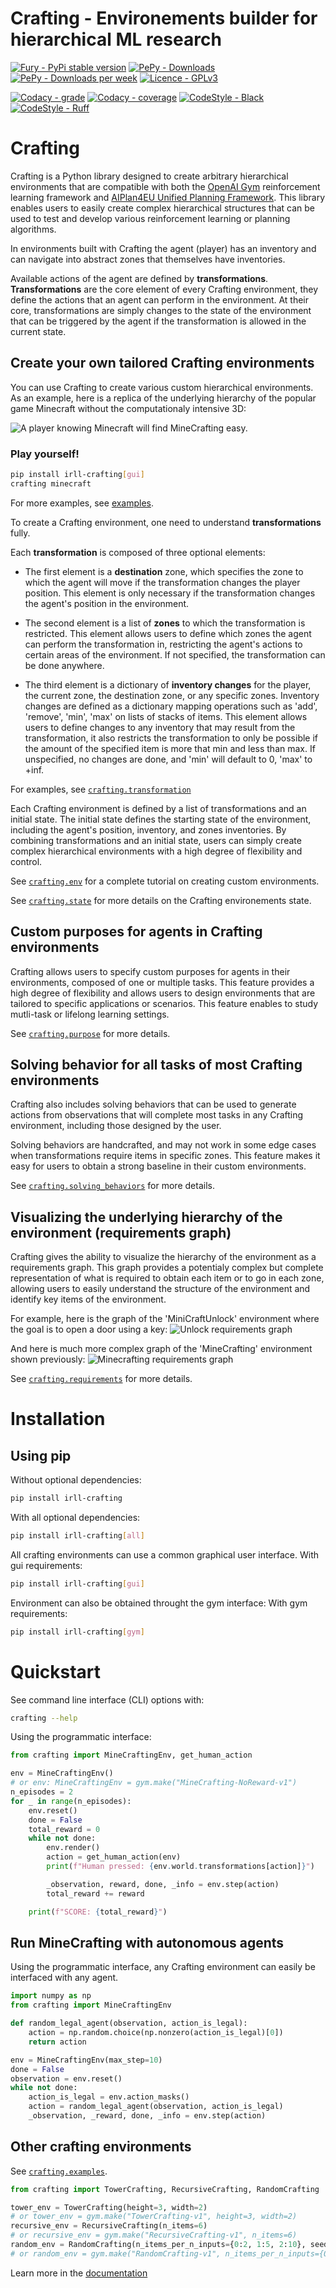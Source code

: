 # **Crafting - Environements builder for hierarchical ML research**

[![Fury - PyPi stable version](https://badge.fury.io/py/irll-crafting.svg)](https://badge.fury.io/py/irll-crafting)
[![PePy - Downloads](https://static.pepy.tech/badge/irll-crafting)](https://pepy.tech/project/irll-crafting)
[![PePy - Downloads per week](https://static.pepy.tech/badge/irll-crafting/week)](https://pepy.tech/project/irll-crafting)
[![Licence - GPLv3](https://img.shields.io/github/license/MathisFederico/Crafting?style=plastic)](https://www.gnu.org/licenses/)

[![Codacy - grade](https://app.codacy.com/project/badge/Grade/b5010ccc46274c0eb1e3ae563934efdd)](https://www.codacy.com/gh/IRLL/Crafting/dashboard?utm_source=github.com&amp;utm_medium=referral&amp;utm_content=IRLL/Crafting&amp;utm_campaign=Badge_Grade)
[![Codacy - coverage](https://app.codacy.com/project/badge/Coverage/b5010ccc46274c0eb1e3ae563934efdd)](https://www.codacy.com/gh/IRLL/Crafting/dashboard?utm_source=github.com&amp;utm_medium=referral&amp;utm_content=IRLL/Crafting&amp;utm_campaign=Badge_Coverage)
[![CodeStyle - Black](https://img.shields.io/badge/code%20style-black-000000.svg)](https://github.com/psf/black)
[![CodeStyle - Ruff](https://img.shields.io/endpoint?url=https://raw.githubusercontent.com/charliermarsh/ruff/main/assets/badge/v1.json)](https://github.com/charliermarsh/ruff)


# Crafting

Crafting is a Python library designed to create arbitrary hierarchical environments that are compatible with both the [OpenAI Gym](https://github.com/openai/gym) reinforcement learning framework and [AIPlan4EU Unified Planning Framework](https://github.com/aiplan4eu/unified-planning). This library enables users to easily create complex hierarchical structures that can be used to test and develop various reinforcement learning or planning algorithms.

In environments built with Crafting the agent (player) has an inventory and can navigate into abstract zones that themselves have inventories.

Available actions of the agent are defined by **transformations**.
**Transformations** are the core element of every Crafting environment, they define the actions that an agent can perform in the environment. At their core, transformations are simply changes to the state of the environment that can be triggered by the agent if the transformation is allowed in the current state.

## Create your own tailored Crafting environments

You can use Crafting to create various custom hierarchical environments. As an example, here is a replica of the underlying hierarchy of the popular game Minecraft without the computationaly intensive 3D:

![A player knowing Minecraft will find MineCrafting easy.](docs/images/minecrafting_human_demo.gif)

### Play yourself!

```bash
pip install irll-crafting[gui]
crafting minecraft
```


For more examples, see [examples](https://irll.github.io/Crafting/crafting/examples.html).

To create a Crafting environment, one need to understand **transformations** fully.

Each **transformation** is composed of three optional elements:

  - The first element is a **destination** zone, which specifies the zone to which the agent will move if the transformation changes the player position. This element is only necessary if the transformation changes the agent's position in the environment.

  - The second element is a list of **zones** to which the transformation is restricted. This element allows users to define which zones the agent can perform the transformation in, restricting the agent's actions to certain areas of the environment. If not specified, the transformation can be done anywhere.

  - The third element is a dictionary of **inventory changes** for the player, the current zone, the destination zone, or any specific zones. Inventory changes are defined as a dictionary mapping operations such as 'add', 'remove', 'min', 'max' on lists of stacks of items. This element allows users to define changes to any inventory that may result from the transformation, it also restricts the transformation to only be possible if the amount of the specified item is more that min and less than max. If unspecified, no changes are done, and 'min' will default to 0, 'max' to +inf.

For examples, see [`crafting.transformation`](https://irll.github.io/Crafting/crafting/transformation.html)


Each Crafting environment is defined by a list of transformations and an initial state. The initial state defines the starting state of the environment, including the agent's position, inventory, and zones inventories. By combining transformations and an initial state, users can simply create complex hierarchical environments with a high degree of flexibility and control.

See [`crafting.env`](https://irll.github.io/Crafting/crafting/env.html) for a complete tutorial on creating custom environments.

See [`crafting.state`](https://irll.github.io/Crafting/crafting/state.html) for more details on the Crafting environements state.

## Custom purposes for agents in Crafting environments

Crafting allows users to specify custom purposes for agents in their environments, composed of one or multiple tasks. This feature provides a high degree of flexibility and allows users to design environments that are tailored to specific applications or scenarios. This feature enables to study mutli-task or lifelong learning settings.

See [`crafting.purpose`](https://irll.github.io/Crafting/crafting/purpose.html) for more details.

## Solving behavior for all tasks of most Crafting environments

Crafting also includes solving behaviors that can be used to generate actions from observations that will complete most tasks in any Crafting environment, including those designed by the user.

Solving behaviors are handcrafted, and may not work in some edge cases when transformations require items in specific zones. This feature makes it easy for users to obtain a strong baseline in their custom environments.

See [`crafting.solving_behaviors`](https://irll.github.io/Crafting/crafting/solving_behaviors.html) for more details.

## Visualizing the underlying hierarchy of the environment (requirements graph)

Crafting gives the ability to visualize the hierarchy of the environment as a requirements graph. This graph provides a potentialy complex but complete representation of what is required to obtain each item or to go in each zone, allowing users to easily understand the structure of the environment and identify key items of the environment.

For example, here is the graph of the 'MiniCraftUnlock' environment where the goal is to open a door using a key:
![Unlock requirements graph](https://raw.githubusercontent.com/IRLL/Crafting/master/docs/images/requirements_graphs/MiniCraftUnlock.png)


And here is much more complex graph of the 'MineCrafting' environment shown previously:
![Minecrafting requirements graph](https://raw.githubusercontent.com/IRLL/Crafting/master/docs/images/requirements_graphs/MineCrafting.png)


See [`crafting.requirements`](https://irll.github.io/Crafting/crafting/requirements.html) for more details.


# Installation

## Using pip

Without optional dependencies:

```bash
pip install irll-crafting
```

With all optional dependencies:

```bash
pip install irll-crafting[all]
```


All crafting environments can use a common graphical user interface.
With gui requirements:

```bash
pip install irll-crafting[gui]
```

Environment can also be obtained throught the gym interface:
With gym requirements:

```bash
pip install irll-crafting[gym]
```

# Quickstart

See command line interface (CLI) options with:

```bash
crafting --help
```

Using the programmatic interface:

```python
from crafting import MineCraftingEnv, get_human_action

env = MineCraftingEnv()
# or env: MineCraftingEnv = gym.make("MineCrafting-NoReward-v1")
n_episodes = 2
for _ in range(n_episodes):
    env.reset()
    done = False
    total_reward = 0
    while not done:
        env.render()
        action = get_human_action(env)
        print(f"Human pressed: {env.world.transformations[action]}")

        _observation, reward, done, _info = env.step(action)
        total_reward += reward

    print(f"SCORE: {total_reward}")
```


## Run MineCrafting with autonomous agents

Using the programmatic interface, any Crafting environment can easily be interfaced with any agent.

```python
import numpy as np
from crafting import MineCraftingEnv

def random_legal_agent(observation, action_is_legal):
    action = np.random.choice(np.nonzero(action_is_legal)[0])
    return action

env = MineCraftingEnv(max_step=10)
done = False
observation = env.reset()
while not done:
    action_is_legal = env.action_masks()
    action = random_legal_agent(observation, action_is_legal)
    _observation, _reward, done, _info = env.step(action)
```
<!-- Run MineCrafting with MaskablePPO from sb3 agent [code] -->

## Other crafting environments

See [`crafting.examples`](https://irll.github.io/Crafting/crafting/examples.html).

``` python
from crafting import TowerCrafting, RecursiveCrafting, RandomCrafting

tower_env = TowerCrafting(height=3, width=2)
# or tower_env = gym.make("TowerCrafting-v1", height=3, width=2)
recursive_env = RecursiveCrafting(n_items=6)
# or recursive_env = gym.make("RecursiveCrafting-v1", n_items=6)
random_env = RandomCrafting(n_items_per_n_inputs={0:2, 1:5, 2:10}, seed=42)
# or random_env = gym.make("RandomCrafting-v1", n_items_per_n_inputs={0:2, 1:5, 2:10}, seed=42)
```

Learn more in the [documentation](https://irll.github.io/Crafting/crafting.html)
